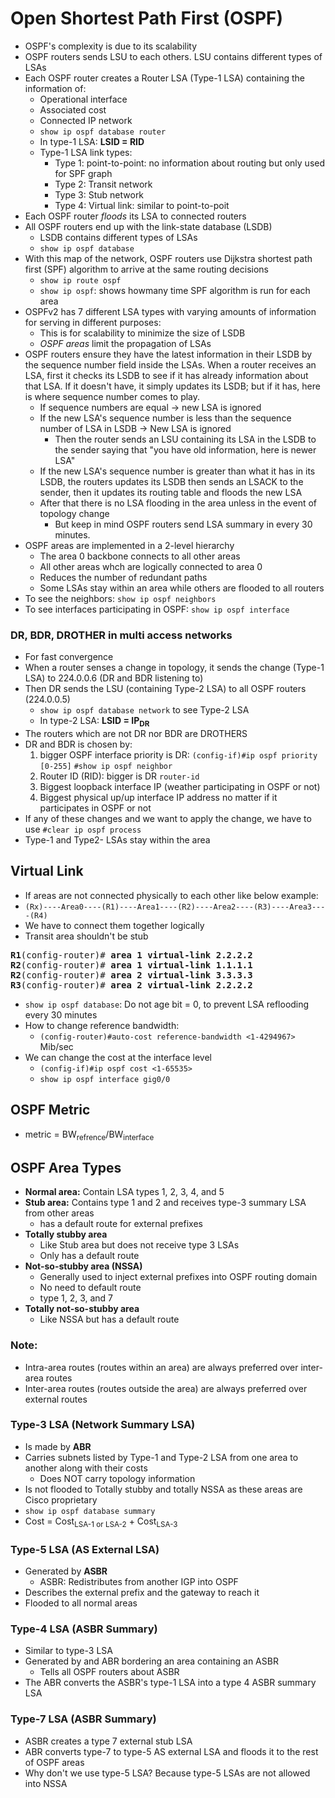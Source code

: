 # Open Shortest Path First (OSPF)
* OSPF's complexity is due to its scalability
* OSPF routers sends LSU to each others. LSU contains different types of LSAs
* Each OSPF router creates a Router LSA (Type-1 LSA) containing the information of:
  * Operational interface
  * Associated cost
  * Connected IP network
  * `show ip ospf database router`
  * In type-1 LSA: **LSID = RID**
  * Type-1 LSA link types:
    * Type 1: point-to-point: no information about routing but only used for SPF graph
    * Type 2: Transit network
    * Type 3: Stub network
    * Type 4: Virtual link: similar to point-to-poit
* Each OSPF router *floods* its LSA to connected routers
* All OSPF routers end up with the link-state database (LSDB)
  * LSDB contains different types of LSAs
  * `show ip ospf database`
* With this map of the network, OSPF routers use Dijkstra shortest path first (SPF) algorithm
to arrive at the same routing decisions
  * `show ip route ospf`
  * `show ip ospf`: shows howmany time SPF algorithm is run for each area
* OSPFv2 has 7 different LSA types with varying amounts of information for serving in different purposes:
  * This is for scalability to minimize the size of LSDB
  * *OSPF areas* limit the propagation of LSAs
* OSPF routers ensure they have the latest information in their LSDB by the sequence number field
inside the LSAs. When a router receives an LSA, first it checks its LSDB to see if it has already information
about that LSA. If it doesn't have, it simply updates its LSDB; but if it has, here is where sequence
number comes to play.
  * If sequence numbers are equal -> new LSA is ignored
  * If the new LSA's sequence number is less than the sequence number of LSA in LSDB -> New LSA is ignored
    * Then the router sends an LSU containing its LSA in the LSDB to the sender saying that "you have old information, here is newer LSA"
  * If the new LSA's sequence number is greater than what it has in its LSDB, the routers updates its LSDB then sends an LSACK to the sender,
  then it updates its routing table and floods the new LSA
  * After that there is no LSA flooding in the area unless in the event of topology change
    * But keep in mind OSPF routers send LSA summary in every 30 minutes.
* OSPF areas are implemented in a 2-level hierarchy
  * The area 0 backbone connects to all other areas
  * All other areas whch are logically connected to area 0
  * Reduces the number of redundant paths
  * Some LSAs stay within an area while others are flooded to all routers
* To see the neighbors: `show ip ospf neighbors`
* To see interfaces participating in OSPF: `show ip ospf interface`

### DR, BDR, DROTHER in multi access networks
* For fast convergence
* When a router senses a change in topology, it sends the change (Type-1 LSA) to 224.0.0.6 (DR and BDR listening to)
* Then DR sends the LSU (containing Type-2 LSA) to all OSPF routers (224.0.0.5)
  * `show ip ospf database network` to see Type-2 LSA
  * In type-2 LSA: **LSID = IP<sub>DR</sub>**
* The routers which are not DR nor BDR are DROTHERS
* DR and BDR is chosen by:
  1. bigger OSPF interface priority is DR: `(config-if)#ip ospf priority [0-255]` `#show ip ospf neighbor`
  2. Router ID (RID): bigger is DR `router-id`
  3. Biggest loopback interface IP (weather participating in OSPF or not)
  4. Biggest physical up/up interface IP address no matter if it participates in OSPF or not
* If any of these changes and we want to apply the change, we have to use `#clear ip ospf process`
* Type-1 and Type2- LSAs stay within the area

## Virtual Link
* If areas are not connected physically to each other like below example:
* `(Rx)----Area0----(R1)----Area1----(R2)----Area2----(R3)----Area3----(R4)`
* We have to connect them together logically
* Transit area shouldn't be stub
<pre>
<b>R1</b>(config-router)# <b>area 1 virtual-link 2.2.2.2</b>
<b>R2</b>(config-router)# <b>area 1 virtual-link 1.1.1.1</b>
<b>R2</b>(config-router)# <b>area 2 virtual-link 3.3.3.3</b>
<b>R3</b>(config-router)# <b>area 2 virtual-link 2.2.2.2</b></pre>
* `show ip ospf database`: Do not age bit = 0, to prevent LSA reflooding every 30 minutes
* How to change reference bandwidth:
  * `(config-router)#auto-cost reference-bandwidth <1-4294967>` Mib/sec
* We can change the cost at the interface level
  * `(config-if)#ip ospf cost <1-65535>`
  * `show ip ospf interface gig0/0`
## OSPF Metric
* metric = BW<sub>refrence</sub>/BW<sub>interface</sub>

## OSPF Area Types
* **Normal area:** Contain LSA types 1, 2, 3, 4, and 5
* **Stub area:** Contains type 1 and 2 and receives type-3 summary LSA from other areas
  * has a default route for external prefixes
* **Totally stubby area**
  * Like Stub area but does not receive type 3 LSAs
  * Only has a default route
* **Not-so-stubby area (NSSA)**
  * Generally used to inject external prefixes into OSPF routing domain
  * No need to default route
  * type 1, 2, 3, and 7
* **Totally not-so-stubby area**
  * Like NSSA but has a default route

### Note:
* Intra-area routes (routes within an area) are always preferred over inter-area routes
* Inter-area routes (routes outside the area) are always preferred over external routes

### Type-3 LSA (Network Summary LSA)
* Is made by **ABR**
* Carries subnets listed by Type-1 and Type-2 LSA from one area to another along with their costs
  * Does NOT carry topology information
* Is not flooded to Totally stubby and totally NSSA as these areas are Cisco proprietary
* `show ip ospf database summary`
* Cost = Cost<sub>LSA-1 or LSA-2</sub> + Cost<sub>LSA-3</sub>

### Type-5 LSA (AS External LSA)
* Generated by **ASBR**
  * ASBR: Redistributes from another IGP into OSPF
* Describes the external prefix and the gateway to reach it
* Flooded to all normal areas

### Type-4 LSA (ASBR Summary)
* Similar to type-3 LSA
* Generated by and ABR bordering an area containing an ASBR
  * Tells all OSPF routers about ASBR
* The ABR converts the ASBR's type-1 LSA into a type 4 ASBR summary LSA

### Type-7 LSA (ASBR Summary)
* ASBR creates a type 7 external stub LSA
* ABR converts type-7 to type-5 AS external LSA and floods it to the rest of OSPF areas
* Why don't we use type-5 LSA? Because type-5 LSAs are not allowed into NSSA